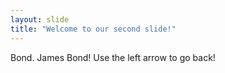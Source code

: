 ```yaml
---
layout: slide
title: "Welcome to our second slide!"
---
```

Bond. James Bond!
Use the left arrow to go back!
